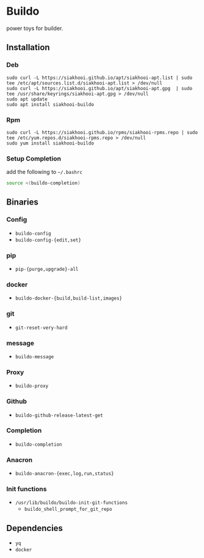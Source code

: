 # Buildo

power toys for builder.

## Installation

### Deb

```
sudo curl -L https://siakhooi.github.io/apt/siakhooi-apt.list | sudo tee /etc/apt/sources.list.d/siakhooi-apt.list > /dev/null
sudo curl -L https://siakhooi.github.io/apt/siakhooi-apt.gpg  | sudo tee /usr/share/keyrings/siakhooi-apt.gpg > /dev/null
sudo apt update
sudo apt install siakhooi-buildo
```

### Rpm

```
sudo curl -L https://siakhooi.github.io/rpms/siakhooi-rpms.repo | sudo tee /etc/yum.repos.d/siakhooi-rpms.repo > /dev/null
sudo yum install siakhooi-buildo
```

### Setup Completion

add the following to `~/.bashrc`

```bash
source <(buildo-completion)
```

## Binaries

### Config

- `buildo-config`
- `buildo-config-{edit,set}`

### pip

- `pip-{purge,upgrade}-all`

### docker

- `buildo-docker-{build,build-list,images}`

### git

- `git-reset-very-hard`

### message

- `buildo-message`

### Proxy

- `buildo-proxy`

### Github

- `buildo-github-release-latest-get`

### Completion

- `buildo-completion`

### Anacron

- `buildo-anacron-{exec,log,run,status}`

### Init functions

- `/usr/lib/buildo/buildo-init-git-functions`
  - `buildo_shell_prompt_for_git_repo`

## Dependencies

- `yq`
- `docker`
